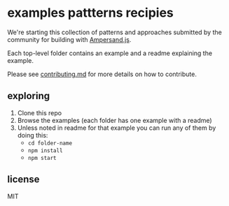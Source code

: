 # examples pattterns recipies

We're starting this collection of patterns and approaches submitted by the community for building with [Ampersand.js](http://ampersandjs.com).

Each top-level folder contains an example and a readme explaining the example.

Please see [contributing.md](contributing.md) for more details on how to contribute.

## exploring

1. Clone this repo
2. Browse the examples (each folder has one example with a readme)
3. Unless noted in readme for that example you can run any of them by doing this:
    - `cd folder-name`
    - `npm install`
    - `npm start`

## license

MIT
